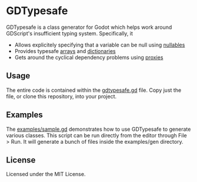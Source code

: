 # GDTypesafe
GDTypesafe is a class generator for Godot which helps work around GDScript's insufficient typing system. Specifically, it
* Allows explicitely specifying that a variable can be null using [nullables](https://github.com/xaltaq/GDTypesafe/wiki/Nullables)
* Provides typesafe [arrays](https://github.com/xaltaq/GDTypesafe/wiki/Arrays) and [dictionaries](https://github.com/xaltaq/GDTypesafe/wiki/Dictionaries)
* Gets around the cyclical dependency problems using [proxies](https://github.com/xaltaq/GDTypesafe/wiki/Proxies)

## Usage
The entire code is contained within the [gdtypesafe.gd](https://github.com/xaltaq/GDTypesafe/blob/master/gdtypesafe.gd) file. Copy just the file, or clone this repository, into your project.

## Examples
The [examples/sample.gd](https://github.com/xaltaq/GDTypesafe/blob/master/examples/sample.gd) demonstrates how to use GDTypesafe to generate various classes. This script can be run directly from the editor through File > Run. It will generate a bunch of files inside the examples/gen directory.

## License
Licensed under the MIT License. 
